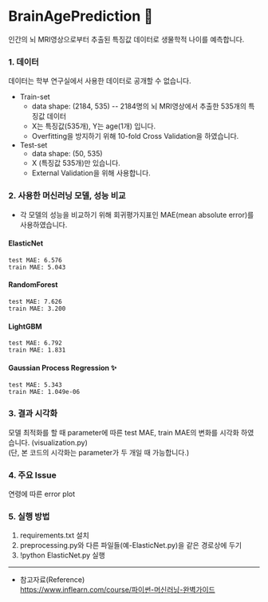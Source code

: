 # BrainAgePrediction 🧠
인간의 뇌 MRI영상으로부터 추출된 특징값 데이터로 생물학적 나이를 예측합니다.

### 1. 데이터
데이터는 학부 연구실에서 사용한 데이터로 공개할 수 없습니다.  
* Train-set
    - data shape: (2184, 535)     --   2184명의 뇌 MRI영상에서 추출한 535개의 특징값 데이터
    - X는 특징값(535개), Y는 age(1개) 입니다.
    - Overfitting을 방지하기 위해 10-fold Cross Validation을 하였습니다.
* Test-set
    - data shape: (50, 535)
    - X (특징값 535개)만 있습니다.
    - External Validation을 위해 사용합니다.

### 2. 사용한 머신러닝 모델, 성능 비교
* 각 모델의 성능을 비교하기 위해 회귀평가지표인 MAE(mean absolute error)를 사용하였습니다.  
#### ElasticNet
    test MAE: 6.576
    train MAE: 5.043

#### RandomForest
    test MAE: 7.626
    train MAE: 3.200
    
#### LightGBM
    test MAE: 6.792
    train MAE: 1.831
    
#### Gaussian Process Regression ✨
    test MAE: 5.343
    train MAE: 1.049e-06

### 3. 결과 시각화
모델 최적화를 할 때 parameter에 따른 test MAE, train MAE의 변화를 시각화 하였습니다. (visualization.py)  
(단, 본 코드의 시각화는 parameter가 두 개일 때 가능합니다.)


### 4. 주요 Issue
연령에 따른 error plot

### 5. 실행 방법
1) requirements.txt 설치
2) preprocessing.py와 다른 파일들(예-ElasticNet.py)을 같은 경로상에 두기
3) !python ElasticNet.py 실행

  
  
* * *
- 참고자료(Reference)  
    https://www.inflearn.com/course/파이썬-머신러닝-완벽가이드
